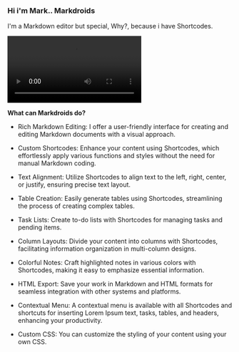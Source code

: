 
### Hi i'm Mark.. Markdroids

I'm a Markdown editor but special, Why?, because i have Shortcodes.

<video autoplay controls style="width:fit-content">
    <source src="./screenshots/video.mp4" type="video/mp4">
</video>


**What can Markdroids do?**

- Rich Markdown Editing: I offer a user-friendly interface for creating and editing Markdown documents with a visual approach.

- Custom Shortcodes: Enhance your content using Shortcodes, which effortlessly apply various functions and styles without the need for manual Markdown coding.

- Text Alignment: Utilize Shortcodes to align text to the left, right, center, or justify, ensuring precise text layout.

- Table Creation: Easily generate tables using Shortcodes, streamlining the process of creating complex tables.

- Task Lists: Create to-do lists with Shortcodes for managing tasks and pending items.

- Column Layouts: Divide your content into columns with Shortcodes, facilitating information organization in multi-column designs.

- Colorful Notes: Craft highlighted notes in various colors with Shortcodes, making it easy to emphasize essential information.

- HTML Export: Save your work in Markdown and HTML formats for seamless integration with other systems and platforms.

- Contextual Menu: A contextual menu is available with all Shortcodes and shortcuts for inserting Lorem Ipsum text, tasks, tables, and headers, enhancing your productivity.

- Custom CSS: You can customize the styling of your content using your own CSS.